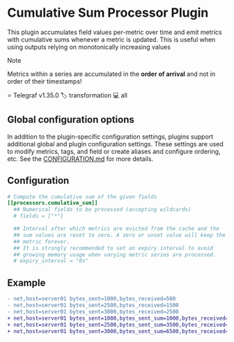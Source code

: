 # Cumulative Sum Processor Plugin

This plugin accumulates field values per-metric over time and emit metrics with
cumulative sums whenever a metric is updated. This is useful when using outputs
relying on monotonically increasing values

> [!NOTE]
> Metrics within a series are accumulated in the **order of arrival** and not in
> order of their timestamps!

⭐ Telegraf v1.35.0
🏷️ transformation
💻 all

## Global configuration options <!-- @/docs/includes/plugin_config.md -->

In addition to the plugin-specific configuration settings, plugins support
additional global and plugin configuration settings. These settings are used to
modify metrics, tags, and field or create aliases and configure ordering, etc.
See the [CONFIGURATION.md][CONFIGURATION.md] for more details.

[CONFIGURATION.md]: ../../../docs/CONFIGURATION.md#plugins

## Configuration

```toml @sample.conf
# Compute the cumulative sum of the given fields
[[processors.cumulative_sum]]
  ## Numerical fields to be processed (accepting wildcards)
  # fields = ["*"]

  ## Interval after which metrics are evicted from the cache and the
  ## sum values are reset to zero. A zero or unset value will keep the
  ## metric forever.
  ## It is strongly recommended to set an expiry interval to avoid
  ## growing memory usage when varying metric series are processed.
  # expiry_interval = "0s"
```

## Example

```diff
- net,host=server01 bytes_sent=1000,bytes_received=500
- net,host=server01 bytes_sent=2500,bytes_received=1500
- net,host=server01 bytes_sent=3000,bytes_received=2500
+ net,host=server01 bytes_sent=1000,bytes_sent_sum=1000,bytes_received=500,bytes_received_sum=500
+ net,host=server01 bytes_sent=2500,bytes_sent_sum=3500,bytes_received=1500,bytes_received_sum=2000
+ net,host=server01 bytes_sent=3000,bytes_sent_sum=6500,bytes_received=2500,bytes_received_sum=4500
```
